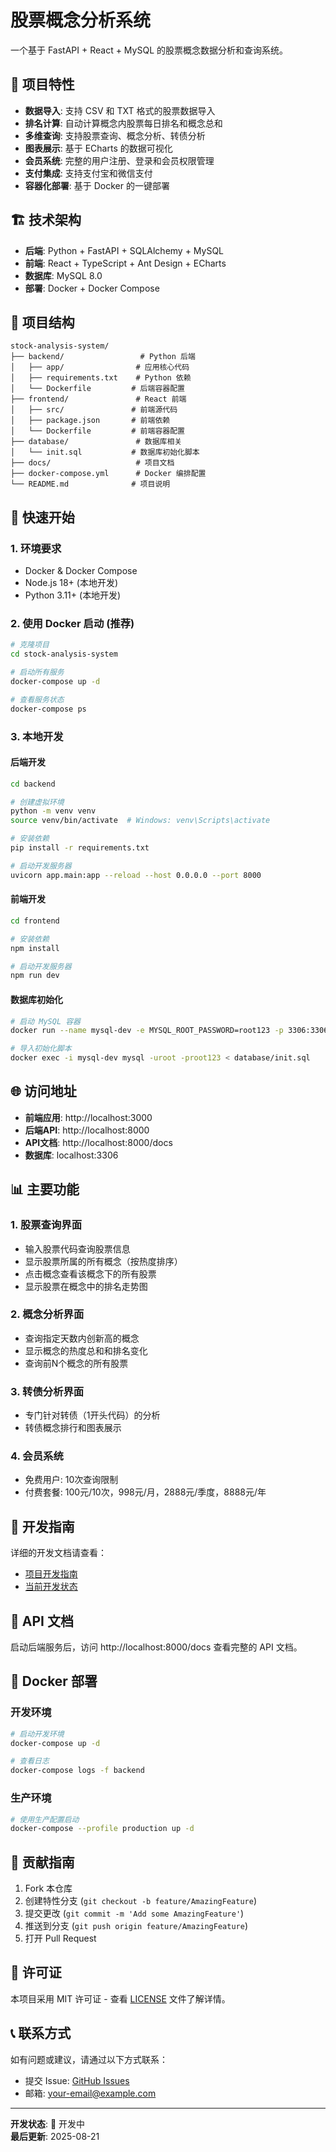 # 股票概念分析系统

一个基于 FastAPI + React + MySQL 的股票概念数据分析和查询系统。

## 🚀 项目特性

- **数据导入**: 支持 CSV 和 TXT 格式的股票数据导入
- **排名计算**: 自动计算概念内股票每日排名和概念总和
- **多维查询**: 支持股票查询、概念分析、转债分析
- **图表展示**: 基于 ECharts 的数据可视化
- **会员系统**: 完整的用户注册、登录和会员权限管理
- **支付集成**: 支持支付宝和微信支付
- **容器化部署**: 基于 Docker 的一键部署

## 🏗️ 技术架构

- **后端**: Python + FastAPI + SQLAlchemy + MySQL
- **前端**: React + TypeScript + Ant Design + ECharts
- **数据库**: MySQL 8.0
- **部署**: Docker + Docker Compose

## 📁 项目结构

```
stock-analysis-system/
├── backend/                 # Python 后端
│   ├── app/                # 应用核心代码
│   ├── requirements.txt    # Python 依赖
│   └── Dockerfile         # 后端容器配置
├── frontend/               # React 前端
│   ├── src/               # 前端源代码
│   ├── package.json       # 前端依赖
│   └── Dockerfile         # 前端容器配置
├── database/               # 数据库相关
│   └── init.sql           # 数据库初始化脚本
├── docs/                   # 项目文档
├── docker-compose.yml      # Docker 编排配置
└── README.md              # 项目说明
```

## 🚀 快速开始

### 1. 环境要求

- Docker & Docker Compose
- Node.js 18+ (本地开发)
- Python 3.11+ (本地开发)

### 2. 使用 Docker 启动 (推荐)

```bash
# 克隆项目
cd stock-analysis-system

# 启动所有服务
docker-compose up -d

# 查看服务状态
docker-compose ps
```

### 3. 本地开发

#### 后端开发

```bash
cd backend

# 创建虚拟环境
python -m venv venv
source venv/bin/activate  # Windows: venv\Scripts\activate

# 安装依赖
pip install -r requirements.txt

# 启动开发服务器
uvicorn app.main:app --reload --host 0.0.0.0 --port 8000
```

#### 前端开发

```bash
cd frontend

# 安装依赖
npm install

# 启动开发服务器
npm run dev
```

#### 数据库初始化

```bash
# 启动 MySQL 容器
docker run --name mysql-dev -e MYSQL_ROOT_PASSWORD=root123 -p 3306:3306 -d mysql:8.0

# 导入初始化脚本
docker exec -i mysql-dev mysql -uroot -proot123 < database/init.sql
```

## 🌐 访问地址

- **前端应用**: http://localhost:3000
- **后端API**: http://localhost:8000
- **API文档**: http://localhost:8000/docs
- **数据库**: localhost:3306

## 📊 主要功能

### 1. 股票查询界面
- 输入股票代码查询股票信息
- 显示股票所属的所有概念（按热度排序）
- 点击概念查看该概念下的所有股票
- 显示股票在概念中的排名走势图

### 2. 概念分析界面
- 查询指定天数内创新高的概念
- 显示概念的热度总和和排名变化
- 查询前N个概念的所有股票

### 3. 转债分析界面
- 专门针对转债（1开头代码）的分析
- 转债概念排行和图表展示

### 4. 会员系统
- 免费用户: 10次查询限制
- 付费套餐: 100元/10次，998元/月，2888元/季度，8888元/年

## 🔧 开发指南

详细的开发文档请查看：
- [项目开发指南](docs/PROJECT_DEVELOPMENT_GUIDE.md)
- [当前开发状态](docs/CURRENT_STATUS.md)

## 📝 API 文档

启动后端服务后，访问 http://localhost:8000/docs 查看完整的 API 文档。

## 🐳 Docker 部署

### 开发环境

```bash
# 启动开发环境
docker-compose up -d

# 查看日志
docker-compose logs -f backend
```

### 生产环境

```bash
# 使用生产配置启动
docker-compose --profile production up -d
```

## 🤝 贡献指南

1. Fork 本仓库
2. 创建特性分支 (`git checkout -b feature/AmazingFeature`)
3. 提交更改 (`git commit -m 'Add some AmazingFeature'`)
4. 推送到分支 (`git push origin feature/AmazingFeature`)
5. 打开 Pull Request

## 📄 许可证

本项目采用 MIT 许可证 - 查看 [LICENSE](LICENSE) 文件了解详情。

## 📞 联系方式

如有问题或建议，请通过以下方式联系：

- 提交 Issue: [GitHub Issues](https://github.com/your-username/stock-analysis-system/issues)
- 邮箱: your-email@example.com

---

**开发状态**: 🚧 开发中  
**最后更新**: 2025-08-21